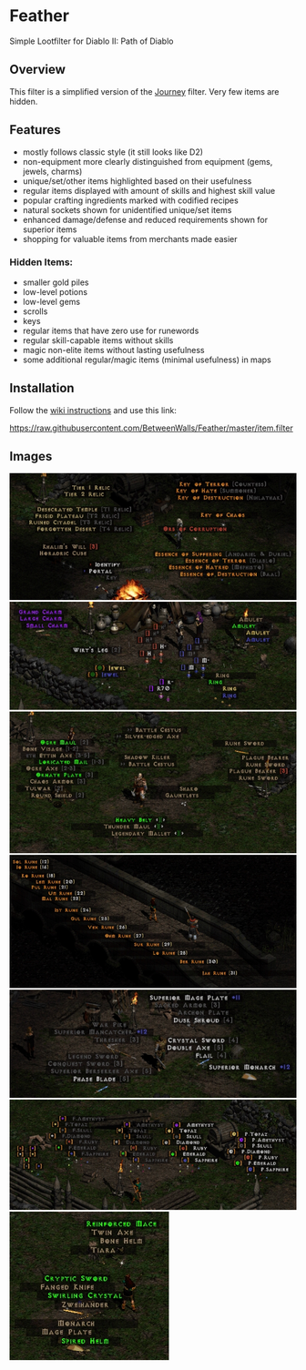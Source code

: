 # Feather
Simple Lootfilter for Diablo II: Path of Diablo

## Overview
This filter is a simplified version of the [Journey](https://github.com/BetweenWalls/Journey) filter. Very few items are hidden.

## Features
* mostly follows classic style (it still looks like D2)
* non-equipment more clearly distinguished from equipment (gems, jewels, charms)
* unique/set/other items highlighted based on their usefulness
* regular items displayed with amount of skills and highest skill value
* popular crafting ingredients marked with codified recipes
* natural sockets shown for unidentified unique/set items
* enhanced damage/defense and reduced requirements shown for superior items
* shopping for valuable items from merchants made easier

### Hidden Items:
* smaller gold piles
* low-level potions
* low-level gems
* scrolls
* keys
* regular items that have zero use for runewords
* regular skill-capable items without skills
* magic non-elite items without lasting usefulness
* some additional regular/magic items (minimal usefulness) in maps

## Installation
Follow the [wiki instructions](https://pathofdiablo.com/wiki/index.php?title=List_of_Loot_Filters#How_to_Use) and use this link:

https://raw.githubusercontent.com/BetweenWalls/Feather/master/item.filter

## Images
![_](/images/miscellaneous_items.png)
![_](/images/unidentified_items.png)
![_](/images/uniques_special_properties.png)
![_](/images/runes.png)
![_](/images/regular_items.png)
![_](/images/gems.png)
![_](/images/unidentified_highlighting.png)
